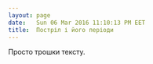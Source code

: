 ```yaml
---
layout: page
date:   Sun 06 Mar 2016 11:10:13 PM EET
title:  Постріл і його періоди
---
```


   Просто трошки тексту.